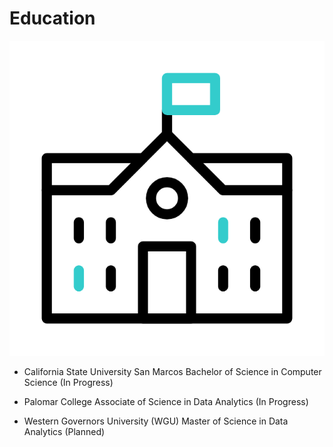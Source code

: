 # Education

![](school.gif)

- California State University San Marcos
  Bachelor of Science in Computer Science (In Progress)

- Palomar College
  Associate of Science in Data Analytics (In Progress)

- Western Governors University (WGU)
  Master of Science in Data Analytics (Planned)
